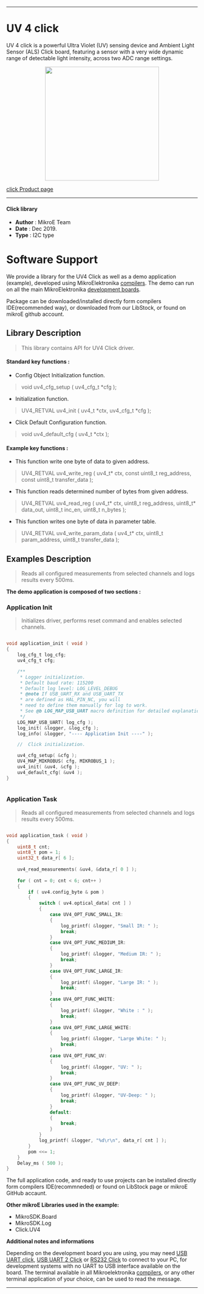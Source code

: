 

---
# UV 4 click

UV 4 click is a powerful Ultra Violet (UV) sensing device and Ambient Light
Sensor (ALS) Click board, featuring a sensor with a very wide dynamic range
of detectable light intensity, across two ADC range settings.

<p align="center">
  <img src="https://download.mikroe.com/images/click_for_ide/uv4_click.png" height=300px>
</p>

[click Product page](https://www.mikroe.com/uv-4-click)

---


#### Click library 

- **Author**        : MikroE Team
- **Date**          : Dec 2019.
- **Type**          : I2C type


# Software Support

We provide a library for the UV4 Click 
as well as a demo application (example), developed using MikroElektronika 
[compilers](https://shop.mikroe.com/compilers). 
The demo can run on all the main MikroElektronika [development boards](https://shop.mikroe.com/development-boards).

Package can be downloaded/installed directly form compilers IDE(recommended way), or downloaded from our LibStock, or found on mikroE github account. 

## Library Description

> This library contains API for UV4 Click driver.

#### Standard key functions :

- Config Object Initialization function.
> void uv4_cfg_setup ( uv4_cfg_t *cfg ); 
 
- Initialization function.
> UV4_RETVAL uv4_init ( uv4_t *ctx, uv4_cfg_t *cfg );

- Click Default Configuration function.
> void uv4_default_cfg ( uv4_t *ctx );


#### Example key functions :

- This function write one byte of data to given address.
> UV4_RETVAL uv4_write_reg ( uv4_t* ctx, const uint8_t reg_address, const uint8_t transfer_data );
 
- This function reads determined number of bytes from given address.
> UV4_RETVAL uv4_read_reg ( uv4_t* ctx, uint8_t reg_address, uint8_t* data_out, uint8_t inc_en, uint8_t n_bytes );

- This function writes one byte of data in parameter table.
> UV4_RETVAL uv4_write_param_data ( uv4_t* ctx, uint8_t param_address, uint8_t transfer_data );

## Examples Description

> Reads all configured measurements from selected channels and logs results every 500ms.


**The demo application is composed of two sections :**

### Application Init 

> Initializes driver, performs reset command and enables selected channels.
 

```c

void application_init ( void )
{
    log_cfg_t log_cfg;
    uv4_cfg_t cfg;

    /** 
     * Logger initialization.
     * Default baud rate: 115200
     * Default log level: LOG_LEVEL_DEBUG
     * @note If USB_UART_RX and USB_UART_TX 
     * are defined as HAL_PIN_NC, you will 
     * need to define them manually for log to work. 
     * See @b LOG_MAP_USB_UART macro definition for detailed explanation.
     */
    LOG_MAP_USB_UART( log_cfg );
    log_init( &logger, &log_cfg );
    log_info( &logger, "---- Application Init ----" );

    //  Click initialization.

    uv4_cfg_setup( &cfg );
    UV4_MAP_MIKROBUS( cfg, MIKROBUS_1 );
    uv4_init( &uv4, &cfg );
    uv4_default_cfg( &uv4 );
}
  
```

### Application Task

> Reads all configured measurements from selected channels and logs results every 500ms.

```c

void application_task ( void )
{
    uint8_t cnt;
    uint8_t pom = 1;
    uint32_t data_r[ 6 ];
    
    uv4_read_measurements( &uv4, &data_r[ 0 ] );
    
    for ( cnt = 0; cnt < 6; cnt++ )
    {
        if ( uv4.config_byte & pom )
        {
            switch ( uv4.optical_data[ cnt ] )
            {
                case UV4_OPT_FUNC_SMALL_IR:
                {
                    log_printf( &logger, "Small IR: " );
                    break;
                }
                case UV4_OPT_FUNC_MEDIUM_IR:
                {
                    log_printf( &logger, "Medium IR: " );
                    break;
                }
                case UV4_OPT_FUNC_LARGE_IR:
                {
                    log_printf( &logger, "Large IR: " );
                    break;
                }
                case UV4_OPT_FUNC_WHITE:
                {
                    log_printf( &logger, "White : " );
                    break;
                }
                case UV4_OPT_FUNC_LARGE_WHITE:
                {
                    log_printf( &logger, "Large White: " );
                    break;
                }
                case UV4_OPT_FUNC_UV:
                {
                    log_printf( &logger, "UV: " );
                    break;
                }
                case UV4_OPT_FUNC_UV_DEEP:
                {
                    log_printf( &logger, "UV-Deep: " );
                    break;
                }
                default:
                {
                    break;
                }
            }
            log_printf( &logger, "%d\r\n", data_r[ cnt ] );
        }
        pom <<= 1;
    }
    Delay_ms ( 500 );
}

```

The full application code, and ready to use projects can be  installed directly form compilers IDE(recommneded) or found on LibStock page or mikroE GitHub accaunt.

**Other mikroE Libraries used in the example:** 

- MikroSDK.Board
- MikroSDK.Log
- Click.UV4

**Additional notes and informations**

Depending on the development board you are using, you may need 
[USB UART click](https://shop.mikroe.com/usb-uart-click), 
[USB UART 2 Click](https://shop.mikroe.com/usb-uart-2-click) or 
[RS232 Click](https://shop.mikroe.com/rs232-click) to connect to your PC, for 
development systems with no UART to USB interface available on the board. The 
terminal available in all Mikroelektronika 
[compilers](https://shop.mikroe.com/compilers), or any other terminal application 
of your choice, can be used to read the message.



---
